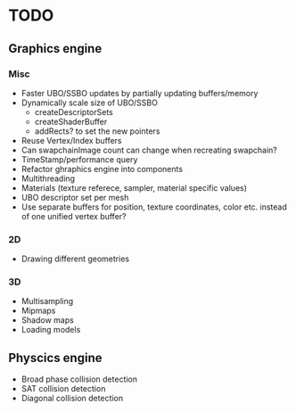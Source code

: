 # TODO
## Graphics engine
### Misc
- Faster UBO/SSBO updates by partially updating buffers/memory
- Dynamically scale size of UBO/SSBO
	- createDescriptorSets
	- createShaderBuffer
	- addRects? to set the new pointers
- Reuse Vertex/Index buffers
- Can swapchainImage count can change when recreating swapchain?
- TimeStamp/performance query
- Refactor ghraphics engine into components
- Multithreading
- Materials (texture referece, sampler, material specific values)
- UBO descriptor set per mesh
- Use separate buffers for position, texture coordinates, color etc. instead of one unified vertex buffer?
### 2D
- Drawing different geometries
### 3D
- Multisampling
- Mipmaps
- Shadow maps
- Loading models
## Physcics engine
- Broad phase collision detection
- SAT collision detection
- Diagonal collision detection